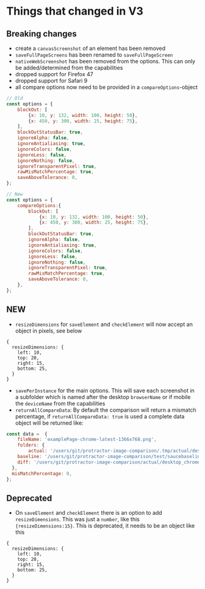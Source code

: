 # Things that changed in V3

## Breaking changes
- create a `canvasScreenshot` of an element has been removed
- `saveFullPageScreens` has been renamed to `saveFullPageScreen`
- `nativeWebScreenshot` has been removed from the options. This can only be added/determined from the capabilities
- dropped support for Firefox 47
- dropped support for Safari 9
- all compare options now need to be provided in a `compareOptions`-object

```js
// Old
const options = {
	blockOut: [
		{x: 10, y: 132, width: 100, height: 50},
		{x: 450, y: 300, width: 25, height: 75},
	],
	blockOutStatusBar: true,
	ignoreAlpha: false,
	ignoreAntialiasing: true,
	ignoreColors: false,
	ignoreLess: false,
	ignoreNothing: false,
	ignoreTransparentPixel: true,
	rawMisMatchPercentage: true,
	saveAboveTolerance: 0,
};

// New
const options = {
	compareOptions:{
		blockOut: [
			{x: 10, y: 132, width: 100, height: 50},
			{x: 450, y: 300, width: 25, height: 75},
		],
		blockOutStatusBar: true,
		ignoreAlpha: false,
		ignoreAntialiasing: true,
		ignoreColors: false,
		ignoreLess: false,
		ignoreNothing: false,
		ignoreTransparentPixel: true,
		rawMisMatchPercentage: true,
		saveAboveTolerance: 0,
	},
};
```

## NEW
- `resizeDimensions` for `saveElement` and `checkElement` will now accept an object in pixels, see below

```
{
  resizeDimensions: {
    left: 10,
    top: 20,
    right: 15,
    bottom: 25,
  }
}
```

- `savePerInstance` for the main options. This will save each screenshot in a subfolder which is named after the desktop `browserName` or if mobile the `deviceName` from the capabilities
- `returnAllCompareData`: By default the comparison will return a mismatch percentage, if `returnAllCompareData: true` is used a complete data object will be returned like:

```js
const data =  { 
	fileName: 'examplePage-chrome-latest-1366x768.png',
	folders: { 
		actual: '/users/git/protractor-image-comparison/.tmp/actual/desktop_chrome/examplePage-chrome-latest-1366x768.png',
  	baseline: '/users/git/protractor-image-comparison/test/saucebaseline/desktop_chrome/examplePage-chrome-latest-1366x768.png',
  	diff: '/users/git/protractor-image-comparison/actual/desktop_chrome/examplePage-chrome-latest-1366x768.png', 
  },
  misMatchPercentage: 0,
};
```


## Deprecated
- On `saveElement` and `checkElement` there is an option to add `resizeDimensions`. This was just a `number`, like this `{resizeDimensions:15}`. This is deprecated, it needs to be an object like this

```
{
  resizeDimensions: {
    left: 10,
    top: 20,
    right: 15,
    bottom: 25,
  }
}
```

